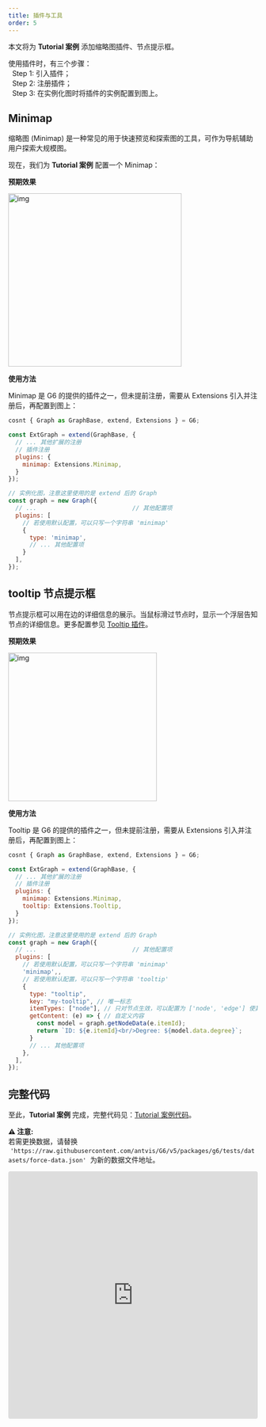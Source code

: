 ```yaml
---
title: 插件与工具
order: 5
---
```


本文将为 **Tutorial 案例** 添加缩略图插件、节点提示框。

使用插件时，有三个步骤：<br />  Step 1: 引入插件；<br />  Step 2: 注册插件；<br />  Step 3: 在实例化图时将插件的实例配置到图上。

## Minimap

缩略图 (Minimap) 是一种常见的用于快速预览和探索图的工具，可作为导航辅助用户探索大规模图。

现在，我们为 **Tutorial 案例** 配置一个 Minimap：

**预期效果**

<img src='https://mdn.alipayobjects.com/huamei_qa8qxu/afts/img/A*9VQjTp0Ipi8AAAAAAAAAAAAADmJ7AQ/original' width=350 alt='img' />

**使用方法**

Minimap 是 G6 的提供的插件之一，但未提前注册，需要从 Extensions 引入并注册后，再配置到图上：

```javascript
cosnt { Graph as GraphBase, extend, Extensions } = G6;

const ExtGraph = extend(GraphBase, {
  // ... 其他扩展的注册
  // 插件注册
  plugins: {
    minimap: Extensions.Minimap,
  }
});

// 实例化图，注意这里使用的是 extend 后的 Graph
const graph = new Graph({
  // ...                           // 其他配置项
  plugins: [
    // 若使用默认配置，可以只写一个字符串 'minimap'
    {
      type: 'minimap',
      // ... 其他配置项
    }
  ],
});
```

## tooltip 节点提示框

节点提示框可以用在边的详细信息的展示。当鼠标滑过节点时，显示一个浮层告知节点的详细信息。更多配置参见 [Tooltip 插件](https://g6-next.antv.antgroup.com/apis/interfaces/plugins/tooltip-config)。

**预期效果**

<img src='https://mdn.alipayobjects.com/huamei_qa8qxu/afts/img/A*9VQjTp0Ipi8AAAAAAAAAAAAADmJ7AQ/original' width=300 alt='img' />

**使用方法**

Tooltip 是 G6 的提供的插件之一，但未提前注册，需要从 Extensions 引入并注册后，再配置到图上：

```javascript
cosnt { Graph as GraphBase, extend, Extensions } = G6;

const ExtGraph = extend(GraphBase, {
  // ... 其他扩展的注册
  // 插件注册
  plugins: {
    minimap: Extensions.Minimap,
    tooltip: Extensions.Tooltip,
  }
});

// 实例化图，注意这里使用的是 extend 后的 Graph
const graph = new Graph({
  // ...                           // 其他配置项
  plugins: [
    // 若使用默认配置，可以只写一个字符串 'minimap'
    'minimap',,
    // 若使用默认配置，可以只写一个字符串 'tooltip'
    {
      type: "tooltip",
      key: "my-tooltip", // 唯一标志
      itemTypes: ["node"], // 只对节点生效，可以配置为 ['node', 'edge'] 使其同时对边生效
      getContent: (e) => { // 自定义内容
        const model = graph.getNodeData(e.itemId);
        return `ID: ${e.itemId}<br/>Degree: ${model.data.degree}`;
      }
      // ... 其他配置项
    },
  ],
});
```

## 完整代码

至此，**Tutorial 案例** 完成，完整代码见：<a href='https://codesandbox.io/s/g6-v5-tutorial-j67vnm?file=/index.js' target='_blank'>Tutorial 案例代码</a>。

**⚠️ 注意:** <br /> 若需更换数据，请替换  `'https://raw.githubusercontent.com/antvis/G6/v5/packages/g6/tests/datasets/force-data.json'`  为新的数据文件地址。

<iframe src="https://codesandbox.io/embed/g6-v5-tutorial-j67vnm?fontsize=14&hidenavigation=1&theme=light"
     style="width:100%; height:500px; border:0; border-radius: 4px; overflow:hidden;"
     title="g6-v5-tutorial"
     allow="accelerometer; ambient-light-sensor; camera; encrypted-media; geolocation; gyroscope; hid; microphone; midi; payment; usb; vr; xr-spatial-tracking"
     sandbox="allow-forms allow-modals allow-popups allow-presentation allow-same-origin allow-scripts"
   ></iframe>
